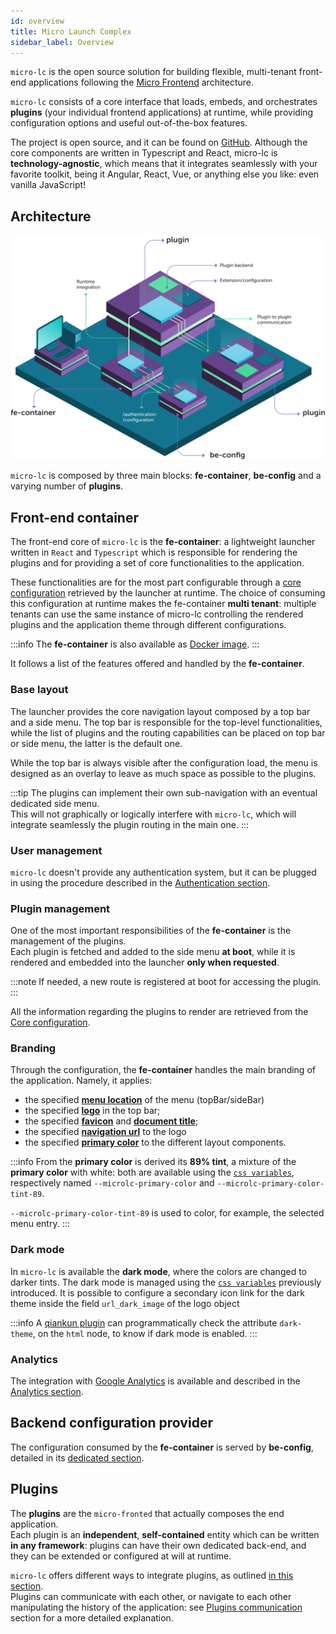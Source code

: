 ```yaml
---
id: overview
title: Micro Launch Complex
sidebar_label: Overview
---
```


`micro-lc` is the open source solution for building flexible, multi-tenant front-end applications following the
[Micro Frontend](https://micro-frontends.org/) architecture.

`micro-lc` consists of a core interface that loads, embeds, and orchestrates **plugins** (your individual frontend
applications) at runtime, while providing configuration options and useful out-of-the-box features.

The project is open source, and it can be found on [GitHub](https://github.com/mia-platform/micro-lc). Although the
core components are written in Typescript and React, micro-lc is **technology-agnostic**, which means that it integrates
seamlessly with your favorite toolkit, being it Angular, React, Vue, or anything else you like: even vanilla JavaScript!

## Architecture

![Architecture](../img/microlc_architecture.png)

`micro-lc` is composed by three main blocks: **fe-container**, **be-config** and a varying number
of **plugins**.

## Front-end container

The front-end core of `micro-lc` is the **fe-container**: a lightweight launcher written in `React` and `Typescript` which is
responsible for rendering the plugins and for providing a set of core functionalities to the application.

These functionalities are for the most part configurable through a [core configuration](core_configuration.md)
retrieved by the launcher at runtime. The choice of consuming this configuration at runtime makes the fe-container
**multi tenant**: multiple tenants can use the same instance of micro-lc controlling the rendered plugins and the
application theme through different configurations.

:::info
The **fe-container** is also available as [Docker image](https://hub.docker.com/r/miaplatform/microlc).
:::

It follows a list of the features offered and handled by the **fe-container**.

### Base layout

The launcher provides the core navigation layout composed by a top bar and a side menu. The top bar is responsible for
the top-level functionalities, while the list of plugins and the routing capabilities can be placed on top bar or side menu, 
the latter is the default one.

While the top bar is always visible after the configuration load, the menu is designed as an overlay to leave as much space as possible to the
plugins.

:::tip
The plugins can implement their own sub-navigation with an eventual dedicated side menu.  
This will not graphically or logically interfere with `micro-lc`, which will integrate seamlessly the plugin routing in the main one.
:::

### User management

`micro-lc` doesn't provide any authentication system, but it can be plugged in using the procedure described in the [Authentication section](./authentication.md).

### Plugin management

One of the most important responsibilities of the **fe-container** is the management of the plugins.  
Each plugin is fetched and added to the side menu **at boot**, while it is rendered and embedded into the launcher **only when requested**.

:::note
If needed, a new route is registered at boot for accessing the plugin.
:::

All the information regarding the plugins to render are retrieved from the [Core configuration](core_configuration.md).

### Branding

Through the configuration, the **fe-container** handles the main branding of the application. Namely, it applies:

- the specified **[menu location](core_configuration#menulocation)** of the menu (topBar/sideBar)
- the specified **[logo](core_configuration#logo)** in the top bar;
- the specified **[favicon](core_configuration#favicon)** and **[document title](core_configuration#pagetitle)**;
- the specified **[navigation url](core_configuration#navigation_url)** to the logo
- the specified **[primary color](core_configuration#primarycolor)** to the different layout components.

:::info
From the **primary color** is derived its **89% tint**, a mixture of the **primary color** with white: both are available using
the [`css variables`](https://developer.mozilla.org/en-US/docs/Web/CSS/Using_CSS_custom_properties),
respectively named `--microlc-primary-color` and `--microlc-primary-color-tint-89`.

`--microlc-primary-color-tint-89` is used to color, for example, the selected menu entry.
:::

### Dark mode

In `micro-lc` is available the **dark mode**, where the colors are changed to darker tints.
The dark mode is managed using the [`css variables`](https://developer.mozilla.org/en-US/docs/Web/CSS/Using_CSS_custom_properties)
previously introduced.
It is possible to configure a secondary icon link for the dark theme inside the field `url_dark_image` of the logo object

:::info
A [qiankun plugin](plugin_configuration.md#qiankun-plugin) can programmatically check the attribute `dark-theme`,
on the `html` node, to know if dark mode is enabled.
:::

### Analytics

The integration with [Google Analytics](https://analytics.google.com/) is available and described in the [Analytics section](analytics.md).

## Backend configuration provider

The configuration consumed by the **fe-container** is served by **be-config**, detailed in its [dedicated section](backend.md).

## Plugins

The **plugins** are the `micro-fronted` that actually composes the end application.  
Each plugin is an **independent**, **self-contained** entity which can be written **in any framework**:
plugins can have their own dedicated back-end, and they can be extended or configured at will at runtime.

`micro-lc` offers different ways to integrate plugins, as outlined [in this section](plugin_configuration.md).  
Plugins can communicate with each other, or navigate to each other manipulating the history of the application:
see [Plugins communication](plugin_configuration.md#plugin-communication) section for a more detailed explanation.
